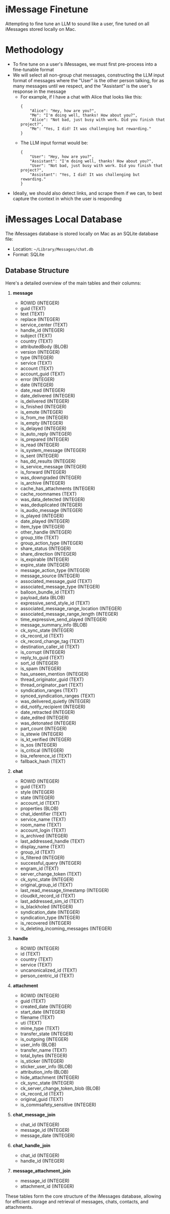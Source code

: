 # iMessage Finetune
Attempting to fine tune an LLM to sound like a user, fine tuned on all iMessages stored locally on Mac.

# Methodology
* To fine tune on a user's iMessages, we must first pre-process into a fine-tunable format
* We will select all non-group chat messages, constructing the LLM input format of messages where the "User" is the other person talking, for as many messages until we respect, and the "Assistant" is the user's response in the message
    * For example, if I have a chat with Alice that looks like this:
        ```
        {
            "Alice": "Hey, how are you?",
            "Me": "I'm doing well, thanks! How about you?",
            "Alice": "Not bad, just busy with work. Did you finish that project?",
            "Me": "Yes, I did! It was challenging but rewarding."
        }
        ```
    * The LLM input format would be:
        ```
        {
            "User": "Hey, how are you?",
            "Assistant": "I'm doing well, thanks! How about you?",
            "User": "Not bad, just busy with work. Did you finish that project?",
            "Assistant": "Yes, I did! It was challenging but rewarding."
        }
        ```
* Ideally, we should also detect links, and scrape them if we can, to best capture the context in which the user is responding

# iMessages Local Database

The iMessages database is stored locally on Mac as an SQLite database file:
* Location: `~/Library/Messages/chat.db`
* Format: SQLite

## Database Structure

Here's a detailed overview of the main tables and their columns:

1. **message**
   - ROWID (INTEGER)
   - guid (TEXT)
   - text (TEXT)
   - replace (INTEGER)
   - service_center (TEXT)
   - handle_id (INTEGER)
   - subject (TEXT)
   - country (TEXT)
   - attributedBody (BLOB)
   - version (INTEGER)
   - type (INTEGER)
   - service (TEXT)
   - account (TEXT)
   - account_guid (TEXT)
   - error (INTEGER)
   - date (INTEGER)
   - date_read (INTEGER)
   - date_delivered (INTEGER)
   - is_delivered (INTEGER)
   - is_finished (INTEGER)
   - is_emote (INTEGER)
   - is_from_me (INTEGER)
   - is_empty (INTEGER)
   - is_delayed (INTEGER)
   - is_auto_reply (INTEGER)
   - is_prepared (INTEGER)
   - is_read (INTEGER)
   - is_system_message (INTEGER)
   - is_sent (INTEGER)
   - has_dd_results (INTEGER)
   - is_service_message (INTEGER)
   - is_forward (INTEGER)
   - was_downgraded (INTEGER)
   - is_archive (INTEGER)
   - cache_has_attachments (INTEGER)
   - cache_roomnames (TEXT)
   - was_data_detected (INTEGER)
   - was_deduplicated (INTEGER)
   - is_audio_message (INTEGER)
   - is_played (INTEGER)
   - date_played (INTEGER)
   - item_type (INTEGER)
   - other_handle (INTEGER)
   - group_title (TEXT)
   - group_action_type (INTEGER)
   - share_status (INTEGER)
   - share_direction (INTEGER)
   - is_expirable (INTEGER)
   - expire_state (INTEGER)
   - message_action_type (INTEGER)
   - message_source (INTEGER)
   - associated_message_guid (TEXT)
   - associated_message_type (INTEGER)
   - balloon_bundle_id (TEXT)
   - payload_data (BLOB)
   - expressive_send_style_id (TEXT)
   - associated_message_range_location (INTEGER)
   - associated_message_range_length (INTEGER)
   - time_expressive_send_played (INTEGER)
   - message_summary_info (BLOB)
   - ck_sync_state (INTEGER)
   - ck_record_id (TEXT)
   - ck_record_change_tag (TEXT)
   - destination_caller_id (TEXT)
   - is_corrupt (INTEGER)
   - reply_to_guid (TEXT)
   - sort_id (INTEGER)
   - is_spam (INTEGER)
   - has_unseen_mention (INTEGER)
   - thread_originator_guid (TEXT)
   - thread_originator_part (TEXT)
   - syndication_ranges (TEXT)
   - synced_syndication_ranges (TEXT)
   - was_delivered_quietly (INTEGER)
   - did_notify_recipient (INTEGER)
   - date_retracted (INTEGER)
   - date_edited (INTEGER)
   - was_detonated (INTEGER)
   - part_count (INTEGER)
   - is_stewie (INTEGER)
   - is_kt_verified (INTEGER)
   - is_sos (INTEGER)
   - is_critical (INTEGER)
   - bia_reference_id (TEXT)
   - fallback_hash (TEXT)

2. **chat**
   - ROWID (INTEGER)
   - guid (TEXT)
   - style (INTEGER)
   - state (INTEGER)
   - account_id (TEXT)
   - properties (BLOB)
   - chat_identifier (TEXT)
   - service_name (TEXT)
   - room_name (TEXT)
   - account_login (TEXT)
   - is_archived (INTEGER)
   - last_addressed_handle (TEXT)
   - display_name (TEXT)
   - group_id (TEXT)
   - is_filtered (INTEGER)
   - successful_query (INTEGER)
   - engram_id (TEXT)
   - server_change_token (TEXT)
   - ck_sync_state (INTEGER)
   - original_group_id (TEXT)
   - last_read_message_timestamp (INTEGER)
   - cloudkit_record_id (TEXT)
   - last_addressed_sim_id (TEXT)
   - is_blackholed (INTEGER)
   - syndication_date (INTEGER)
   - syndication_type (INTEGER)
   - is_recovered (INTEGER)
   - is_deleting_incoming_messages (INTEGER)

3. **handle**
   - ROWID (INTEGER)
   - id (TEXT)
   - country (TEXT)
   - service (TEXT)
   - uncanonicalized_id (TEXT)
   - person_centric_id (TEXT)

4. **attachment**
   - ROWID (INTEGER)
   - guid (TEXT)
   - created_date (INTEGER)
   - start_date (INTEGER)
   - filename (TEXT)
   - uti (TEXT)
   - mime_type (TEXT)
   - transfer_state (INTEGER)
   - is_outgoing (INTEGER)
   - user_info (BLOB)
   - transfer_name (TEXT)
   - total_bytes (INTEGER)
   - is_sticker (INTEGER)
   - sticker_user_info (BLOB)
   - attribution_info (BLOB)
   - hide_attachment (INTEGER)
   - ck_sync_state (INTEGER)
   - ck_server_change_token_blob (BLOB)
   - ck_record_id (TEXT)
   - original_guid (TEXT)
   - is_commsafety_sensitive (INTEGER)

5. **chat_message_join**
   - chat_id (INTEGER)
   - message_id (INTEGER)
   - message_date (INTEGER)

6. **chat_handle_join**
   - chat_id (INTEGER)
   - handle_id (INTEGER)

7. **message_attachment_join**
   - message_id (INTEGER)
   - attachment_id (INTEGER)

These tables form the core structure of the iMessages database, allowing for efficient storage and retrieval of messages, chats, contacts, and attachments.
